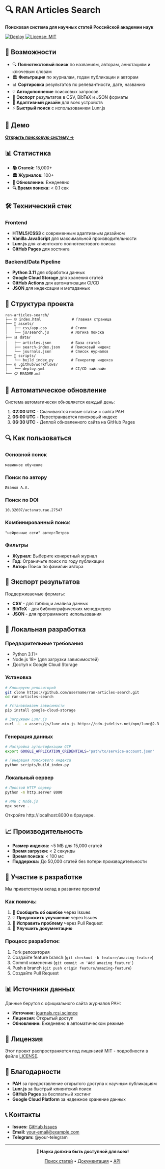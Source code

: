 # 🔍 RAN Articles Search

**Поисковая система для научных статей Российской академии наук**

[![Deploy](https://github.com/username/ran-articles-search/actions/workflows/deploy.yml/badge.svg)](https://github.com/username/ran-articles-search/actions/workflows/deploy.yml)
[![License: MIT](https://img.shields.io/badge/License-MIT-yellow.svg)](https://opensource.org/licenses/MIT)

## 🌟 Возможности

- 🔍 **Полнотекстовый поиск** по названиям, авторам, аннотациям и ключевым словам
- 🏛️ **Фильтрация** по журналам, годам публикации и авторам  
- 📊 **Сортировка** результатов по релевантности, дате, названию
- 💡 **Автодополнение** поисковых запросов
- 📄 **Экспорт** результатов в CSV, BibTeX и JSON форматы
- 📱 **Адаптивный дизайн** для всех устройств
- ⚡ **Быстрый поиск** с использованием Lunr.js

## 🚀 Демо

[**Открыть поисковую систему →**](https://username.github.io/ran-articles-search/)

## 📊 Статистика

- **📚 Статей:** 15,000+
- **🏛️ Журналов:** 100+
- **📅 Обновление:** Ежедневно
- **🔍 Время поиска:** < 0.1 сек

## 🛠️ Технический стек

### Frontend
- **HTML5/CSS3** с современным адаптивным дизайном
- **Vanilla JavaScript** для максимальной производительности
- **Lunr.js** для клиентского полнотекстового поиска
- **GitHub Pages** для хостинга

### Backend/Data Pipeline
- **Python 3.11** для обработки данных
- **Google Cloud Storage** для хранения статей
- **GitHub Actions** для автоматизации CI/CD
- **JSON** для индексации и метаданных

## 📁 Структура проекта

```
ran-articles-search/
├── 🌐 index.html              # Главная страница
├── 🎨 assets/
│   ├── css/app.css           # Стили
│   └── js/search.js          # Логика поиска
├── 📊 data/
│   ├── articles.json         # База статей
│   ├── search-index.json     # Поисковый индекс
│   └── journals.json         # Список журналов
├── 🔧 scripts/
│   └── build_index.py        # Генератор индекса
├── ⚙️ .github/workflows/
│   └── deploy.yml            # CI/CD пайплайн
└── 📋 README.md
```

## 🔄 Автоматическое обновление

Система автоматически обновляется каждый день:

1. **02:00 UTC** - Скачиваются новые статьи с сайта РАН
2. **06:00 UTC** - Перестраивается поисковый индекс
3. **06:30 UTC** - Деплой обновленного сайта на GitHub Pages

## 🔍 Как пользоваться

### Основной поиск
```
машинное обучение
```

### Поиск по автору
```
Иванов А.А.
```

### Поиск по DOI
```
10.32607/actanaturae.27547
```

### Комбинированный поиск
```
"нейронные сети" автор:Петров
```

### Фильтры
- **Журнал:** Выберите конкретный журнал
- **Год:** Ограничьте поиск по году публикации
- **Автор:** Поиск по фамилии автора

## 📄 Экспорт результатов

Поддерживаемые форматы:

- **CSV** - для таблиц и анализа данных
- **BibTeX** - для библиографических менеджеров
- **JSON** - для программного использования

## 🧪 Локальная разработка

### Предварительные требования
- Python 3.11+
- Node.js 18+ (для загрузки зависимостей)
- Доступ к Google Cloud Storage

### Установка
```bash
# Клонируем репозиторий
git clone https://github.com/username/ran-articles-search.git
cd ran-articles-search

# Устанавливаем зависимости
pip install google-cloud-storage

# Загружаем Lunr.js
curl -L -o assets/js/lunr.min.js https://cdn.jsdelivr.net/npm/lunr@2.3.9/lunr.min.js
```

### Генерация данных
```bash
# Настройка аутентификации GCP
export GOOGLE_APPLICATION_CREDENTIALS="path/to/service-account.json"

# Генерация поискового индекса
python scripts/build_index.py
```

### Локальный сервер
```bash
# Простой HTTP сервер
python -m http.server 8000

# Или с Node.js
npx serve .
```

Откройте http://localhost:8000 в браузере.

## 📈 Производительность

- **Размер индекса:** ~5 МБ для 15,000 статей
- **Время загрузки:** < 2 секунды
- **Время поиска:** < 100 мс
- **Поддержка:** До 50,000 статей без потери производительности

## 🤝 Участие в разработке

Мы приветствуем вклад в развитие проекта!

### Как помочь:
1. 🐛 **Сообщить об ошибке** через Issues
2. 💡 **Предложить улучшение** через Issues
3. 🔧 **Исправить проблему** через Pull Request
4. 📖 **Улучшить документацию**

### Процесс разработки:
1. Fork репозитория
2. Создайте feature branch (`git checkout -b feature/amazing-feature`)
3. Commit изменения (`git commit -m 'Add amazing feature'`)
4. Push в branch (`git push origin feature/amazing-feature`)
5. Создайте Pull Request

## 📊 Источники данных

Данные берутся с официального сайта журналов РАН:
- **Источник:** [journals.rcsi.science](https://journals.rcsi.science/)
- **Лицензия:** Открытый доступ
- **Обновление:** Ежедневно в автоматическом режиме

## 📄 Лицензия

Этот проект распространяется под лицензией MIT - подробности в файле [LICENSE](LICENSE).

## 🙏 Благодарности

- **РАН** за предоставление открытого доступа к научным публикациям
- **Lunr.js** за быстрый клиентский поиск
- **GitHub Pages** за бесплатный хостинг
- **Google Cloud Platform** за надежное хранение данных

## 📞 Контакты

- **Issues:** [GitHub Issues](https://github.com/username/ran-articles-search/issues)
- **Email:** your-email@example.com
- **Telegram:** @your-telegram

---

<div align="center">

**🔬 Наука должна быть доступной для всех!**

[Поиск статей](https://username.github.io/ran-articles-search/) • [Документация](https://github.com/username/ran-articles-search/wiki) • [API](https://github.com/username/ran-articles-search/blob/main/API.md)

</div>